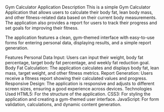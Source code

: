 Gym Calculator Application
Description
This is a simple Gym Calculator Application that allows users to calculate their body fat, lean body mass, and other fitness-related data based on their current body measurements. The application also provides a report for users to track their progress and set goals for improving their fitness.

The application features a clean, gym-themed interface with easy-to-use forms for entering personal data, displaying results, and a simple report generation.

Features
Personal Data Input: Users can input their weight, body fat percentage, target body fat percentage, and weekly fat reduction goal.
Body Fat Calculation: The application calculates and displays body fat, lean mass, target weight, and other fitness metrics.
Report Generation: Users receive a fitness report showing their calculated values and progress.
Responsive Design: The application is responsive and adjusts to different screen sizes, ensuring a good experience across devices.
Technologies Used
HTML5: For the structure of the application.
CSS3: For styling the application and creating a gym-themed user interface.
JavaScript: For form validation, calculations, and dynamic content generation.
